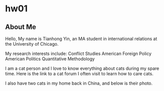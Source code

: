 # hw01

## **About Me**

Hello, My name is Tianhong Yin, an MA student in international relations at the University of Chicago.

My research interests include:
Conflict Studies
American Foreign Policy
American Politics
Quantitative Methodology

I am a cat person and I love to know everything about cats during my spare time. Here is the link to a cat forum I often visit to learn how to care cats.

I also have two cats in my home back in China, and below is their photo.